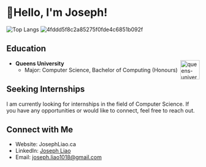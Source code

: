 # 👋Hello, I'm Joseph!
![Top Langs](https://github-readme-stats.vercel.app/api/top-langs/?username=JosephLiao542211&layout=donut&exclude_repo=GMTK2023github-readme-stats&show_icons=true&bg_color=00000000&text_color=FFFFFF)
![4fddd5f8c2a85275f0fde4c6851b092f](https://github.com/JosephLiao542211/JosephLiao542211/assets/100002111/e74dfe07-daf6-4f41-a468-ba302273108e)

## Education

- **Queens University** <img src="https://github.com/JosephLiao542211/JosephLiao542211/assets/100002111/05e7857d-e7ba-44a3-95b7-49fd6e9f8076" alt="queens-university-logo" width="50" height="50" align="right">
  - Major: Computer Science, Bachelor of Computing (Honours)
## Seeking Internships

I am currently looking for internships in the field of Computer Science. If you have any opportunities or would like to connect, feel free to reach out.


## Connect with Me
- Website: JosephLiao.ca
- LinkedIn: [Joseph Liao](https://www.linkedin.com/in/joseph-liao-681b3a273/)
- Email: joseph.liao1018@gmail.com

